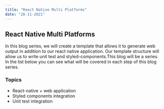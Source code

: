 ```yaml
---
title: "React Native Multi Platforms"
date: "28-11-2021"
---
```

## React Native Multi Platforms
In this blog series, we will create a template that allows it to generate web output in addition to our react native application. Our template structure will allow us to write unit test and styled-components.This blog will be a series. In the list below you can see what will be covered in each step of this blog series.
### Topics
- React-native + web application
- Styled components integration
- Unit test integration
